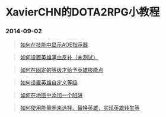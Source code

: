 XavierCHN的DOTA2RPG小教程
===================

### 2014-09-02
> [如何在技能中显示AOE指示器](https://github.com/XavierCHN/XavierCHN.github.io/blob/master/2014.09.02.md#%E5%A6%82%E4%BD%95%E5%9C%A8%E6%8A%80%E8%83%BD%E4%B8%AD%E6%98%BE%E7%A4%BAaoe%E6%8C%87%E7%A4%BA%E5%99%A8)

> [如何设置英雄满血反补（未测试）](https://github.com/XavierCHN/XavierCHN.github.io/blob/master/2014.09.02.md#%E5%A6%82%E4%BD%95%E8%AE%BE%E7%BD%AE%E8%8B%B1%E9%9B%84%E6%BB%A1%E8%A1%80%E5%8F%8D%E8%A1%A5%E6%9C%AA%E6%B5%8B%E8%AF%95)

> [如何在固定的等级才给予英雄技能点](https://github.com/XavierCHN/XavierCHN.github.io/blob/master/2014.09.02.md#%E5%A6%82%E4%BD%95%E5%9C%A8%E5%9B%BA%E5%AE%9A%E7%9A%84%E7%AD%89%E7%BA%A7%E6%89%8D%E7%BB%99%E4%BA%88%E8%8B%B1%E9%9B%84%E6%8A%80%E8%83%BD%E7%82%B9)

> [如何设置英雄自定义等级](https://github.com/XavierCHN/XavierCHN.github.io/blob/master/2014.09.02.md#%E5%A6%82%E4%BD%95%E8%AE%BE%E7%BD%AE%E8%8B%B1%E9%9B%84%E8%87%AA%E5%AE%9A%E4%B9%89%E7%AD%89%E7%BA%A7)

> [如何在地图中添加一个陷阱](https://github.com/XavierCHN/XavierCHN.github.io/blob/master/%E9%99%B7%E9%98%B1.md#%E5%A6%82%E4%BD%95%E5%9C%A8%E5%9C%B0%E5%9B%BE%E4%B8%AD%E6%B7%BB%E5%8A%A0%E4%B8%80%E4%B8%AA%E9%99%B7%E9%98%B1)


> [如何使用能量圈来选择、替换英雄，实现英雄转生等](https://github.com/XavierCHN/XavierCHN.github.io/blob/master/%E8%8B%B1%E9%9B%84%E8%AE%BE%E5%AE%9A.md)
